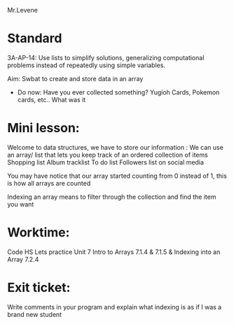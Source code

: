 Mr.Levene

# Standard
3A-AP-14:
Use lists to simplify solutions, generalizing computational problems instead of repeatedly using simple variables.

Aim: Swbat to create and store data in an array

* Do now:
Have you ever collected something? Yugioh Cards, Pokemon cards, etc.. What was it 


# Mini lesson:
Welcome to data structures, we have to store our information :
We can use an array/ list that lets you keep track of an ordered collection of items
Shopping list
Album tracklist
To do list
Followers list on social media

You may have notice that our array started counting from 0 instead of 1, this is how all arrays are counted

Indexing an array means to filter through the collection and find the item you want

# Worktime:

Code HS
Lets practice
Unit 7
Intro to Arrays  7.1.4 & 7.1.5
&
Indexing into an Array 7.2.4

# Exit ticket:

 Write comments in your program and explain what indexing is as if I was a brand new student